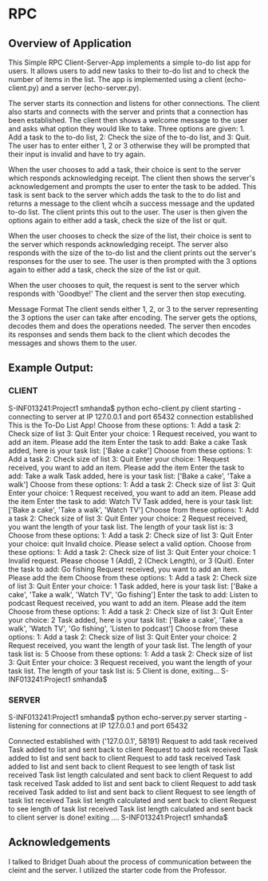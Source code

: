 # RPC

## Overview of Application

This Simple RPC Client-Server-App implements a simple to-do list app for users. It allows users to add new tasks to their to-do list and to check the number of items in the list. The app is implemented using a client (echo-client.py) and a server (echo-server.py).

The server starts its connection and listens for other connections. The client also starts and connects with the server and prints that a connection has been established. The client then shows a welcome message to the user and asks what option they would like to take. Three options are given: 1. Add a task to the to-do list, 2: Check the size of the to-do list, and 3: Quit. The user has to enter either 1, 2 or 3 otherwise they will be prompted that their input is invalid and have to try again. 

When the user chooses to add a task, their choice is sent to the server which responds acknowledging receipt. The client then shows the server's acknowledgement and prompts the user to enter the task to be added. This task is sent back to the server which adds the task to the to do list and returns a message to the client whcih a success message and the updated to-do list. The client prints this out to the user. The user is then given the options again to either add a task, check the size of the list or quit.

When the user chooses to check the size of the list, their choice is sent to the server which responds acknowledging receipt. The server also responds with the size of the to-do list and the client prints out the server's responses for the user to see. The user is then prompted with the 3 options again to either add a task, check the size of the list or quit.

When the user chooses to quit, the request is sent to the server which responds with 'Goodbye!' The client and the server then stop executing.

Message Format
The client sends either 1, 2, or 3 to the server representing the 3 options the user can take after encoding. The server gets the options, decodes them and does the operations needed. The server then encodes its responses and sends them back to the client which decodes the messages and shows them to the user.

## Example Output:
### CLIENT
S-INF013241:Project1 smhanda$ python echo-client.py 
client starting - connecting to server at IP 127.0.0.1 and port 65432
connection established
This is the To-Do List App!
Choose from these options:
1: Add a task
2: Check size of list
3: Quit
Enter your choice: 1
Request received, you want to add an item. Please add the item
Enter the task to add: Bake a cake
Task added, here is your task list: ['Bake a cake']
Choose from these options:
1: Add a task
2: Check size of list
3: Quit
Enter your choice: 1
Request received, you want to add an item. Please add the item
Enter the task to add: Take a walk
Task added, here is your task list: ['Bake a cake', 'Take a walk']
Choose from these options:
1: Add a task
2: Check size of list
3: Quit
Enter your choice: 1
Request received, you want to add an item. Please add the item
Enter the task to add: Watch TV
Task added, here is your task list: ['Bake a cake', 'Take a walk', 'Watch TV']
Choose from these options:
1: Add a task
2: Check size of list
3: Quit
Enter your choice: 2
Request received, you want the length of your task list. The length of your task list is: 3
Choose from these options:
1: Add a task
2: Check size of list
3: Quit
Enter your choice: quit
Invalid choice. Please select a valid option.
Choose from these options:
1: Add a task
2: Check size of list
3: Quit
Enter your choice: 1
Invalid request. Please choose 1 (Add), 2 (Check Length), or 3 (Quit).
Enter the task to add: Go fishing
Request received, you want to add an item. Please add the item
Choose from these options:
1: Add a task
2: Check size of list
3: Quit
Enter your choice: 1
Task added, here is your task list: ['Bake a cake', 'Take a walk', 'Watch TV', 'Go fishing']
Enter the task to add: Listen to podcast
Request received, you want to add an item. Please add the item
Choose from these options:
1: Add a task
2: Check size of list
3: Quit
Enter your choice: 2
Task added, here is your task list: ['Bake a cake', 'Take a walk', 'Watch TV', 'Go fishing', 'Listen to podcast']
Choose from these options:
1: Add a task
2: Check size of list
3: Quit
Enter your choice: 2
Request received, you want the length of your task list. The length of your task list is: 5
Choose from these options:
1: Add a task
2: Check size of list
3: Quit
Enter your choice: 3
Request received, you want the length of your task list. The length of your task list is: 5
Client is done, exiting...
S-INF013241:Project1 smhanda$ 


### SERVER
S-INF013241:Project1 smhanda$ python echo-server.py 
server starting - listening for connections at IP 127.0.0.1 and port 65432

Connected established with ('127.0.0.1', 58191)
Request to add task received
Task added to list and sent back to client
Request to add task received
Task added to list and sent back to client
Request to add task received
Task added to list and sent back to client
Request to see length of task list received
Task list length calculated and sent back to client
Request to add task received
Task added to list and sent back to client
Request to add task received
Task added to list and sent back to client
Request to see length of task list received
Task list length calculated and sent back to client
Request to see length of task list received
Task list length calculated and sent back to client
server is done! exiting ....
S-INF013241:Project1 smhanda$ 


## Acknowledgements
I talked to Bridget Duah about the process of communication between the cleint and the server.
I utilized the starter code from the Professor.


